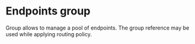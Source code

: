 # Endpoints group

Group allows to manage a pool of endpoints. The group reference may be used while applying routing policy.
